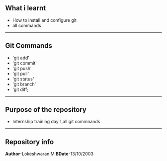 ## What i learnt
  - How to install and configure git
  - all commands
---
## Git Commands
  - 'git add'
  - 'git commit'
  - 'git push'
  - 'git pull'
  - 'git status'
  - 'git branch'
  - 'git diff;
---
## Purpose of the repository
  - Internship training day 1,all git commnands
---
## Repository info
**Author**-Lokeshwaran M
**BDate**-13/10/2003
